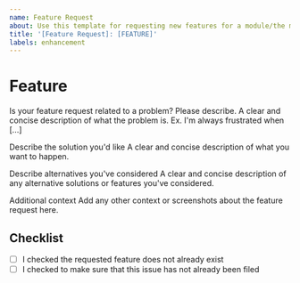 ```yaml
---
name: Feature Request
about: Use this template for requesting new features for a module/the module system.
title: '[Feature Request]: [FEATURE]'
labels: enhancement
---
```


# Feature

Is your feature request related to a problem? Please describe.
A clear and concise description of what the problem is. Ex. I'm always frustrated when [...]

Describe the solution you'd like
A clear and concise description of what you want to happen.

Describe alternatives you've considered
A clear and concise description of any alternative solutions or features you've considered.

Additional context
Add any other context or screenshots about the feature request here.

## Checklist

- [ ] I checked the requested feature does not already exist
- [ ] I checked to make sure that this issue has not already been filed
